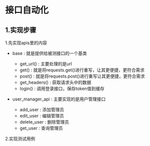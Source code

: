 # 接口自动化

## 1.实现步骤

1.先实现apis里的内容

   * base : 就是提供给被测接口的一个基类
       * get_url() : 主要处理的是url
       * get() : 就是将requests.get()进行重写，让其更便捷，更符合需求
       * post() : 就是将requests.post()进行重写让其更便捷，更符合需求
       * get_headers() : 获取请求头中的数据
       * login() : 调用登录接口，保存token值到缓存
     
   * user_manager_api : 主要实现的是用户管理接口
       * add_user : 添加管理员
       * edit_user : 编辑管理员
       * delete_user : 删除管理员
       * get_user : 查询管理员
     

2.实现测试用例
